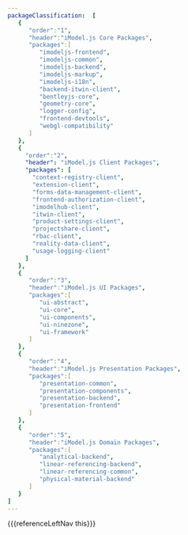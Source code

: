```yaml
---
packageClassification:  [
   {
      "order":"1",
      "header":"iModel.js Core Packages",
      "packages":[
         "imodeljs-frontend",
         "imodeljs-common",
         "imodeljs-backend",
         "imodeljs-markup",
         "imodeljs-i18n",
         "backend-itwin-client",
         "bentleyjs-core",
         "geometry-core",
         "logger-config",
         "frontend-devtools",
         "webgl-compatibility"
      ]
   },
   {
     "order":"2",
     "header": "iModel.js Client Packages",
     "packages": [
       "context-registry-client",
       "extension-client",
       "forms-data-management-client",
       "frontend-authorization-client",
       "imodelhub-client",
       "itwin-client",
       "product-settings-client",
       "projectshare-client",
       "rbac-client",
       "reality-data-client",
       "usage-logging-client"
     ]
   },
   {
      "order":"3",
      "header":"iModel.js UI Packages",
      "packages":[
         "ui-abstract",
         "ui-core",
         "ui-components",
         "ui-ninezone",
         "ui-framework"
      ]
   },
   {
      "order":"4",
      "header":"iModel.js Presentation Packages",
      "packages":[
         "presentation-common",
         "presentation-components",
         "presentation-backend",
         "presentation-frontend"
      ]
   },
   {
      "order":"5",
      "header":"iModel.js Domain Packages",
      "packages":[
         "analytical-backend",
         "linear-referencing-backend",
         "linear-referencing-common",
         "physical-material-backend"
      ]
   }
]
---
```


<div>
    {{{referenceLeftNav this}}}
</div>
